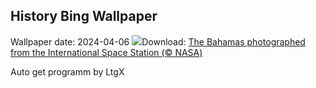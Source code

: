 ## History Bing Wallpaper
Wallpaper date: 2024-04-06
![](https://www.bing.com/th?id=OHR.BahamasSpace_EN-US1544254149_UHD.jpg&w=1000)Download: [The Bahamas photographed from the International Space Station (© NASA)](https://www.bing.com/th?id=OHR.BahamasSpace_EN-US1544254149_UHD.jpg)

Auto get programm by LtgX
